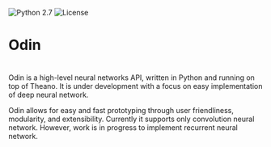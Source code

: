 ![Python 2.7](https://img.shields.io/badge/Python-2.7-blue.svg)
![License](https://img.shields.io/badge/Code%20License-MIT-blue.svg)

# Odin
# 
Odin is a high-level neural networks API, written in Python and running on top of Theano. It is
under development with a focus on easy implementation of deep neural network.

Odin allows for easy and fast prototyping through user friendliness, modularity, and extensibility.
Currently it supports only convolution neural network. However, work is in progress to implement
recurrent neural network.
